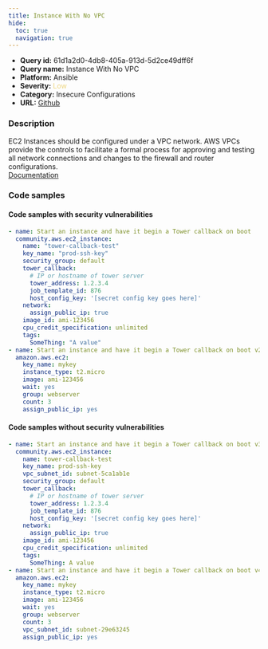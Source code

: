```yaml
---
title: Instance With No VPC
hide:
  toc: true
  navigation: true
---
```


<style>
  .highlight .hll {
    background-color: #ff171742;
  }
  .md-content {
    max-width: 1100px;
    margin: 0 auto;
  }
</style>

-   **Query id:** 61d1a2d0-4db8-405a-913d-5d2ce49dff6f
-   **Query name:** Instance With No VPC
-   **Platform:** Ansible
-   **Severity:** <span style="color:#edd57e">Low</span>
-   **Category:** Insecure Configurations
-   **URL:** [Github](https://github.com/Checkmarx/kics/tree/master/assets/queries/ansible/aws/instance_with_no_vpc)

### Description
EC2 Instances should be configured under a VPC network. AWS VPCs provide the controls to facilitate a formal process for approving and testing all network connections and changes to the firewall and router configurations.<br>
[Documentation](https://docs.ansible.com/ansible/latest/collections/amazon/aws/ec2_module.html)

### Code samples
#### Code samples with security vulnerabilities
```yaml title="Positive test num. 1 - yaml file" hl_lines="2 18"
- name: Start an instance and have it begin a Tower callback on boot
  community.aws.ec2_instance:
    name: "tower-callback-test"
    key_name: "prod-ssh-key"
    security_group: default
    tower_callback:
      # IP or hostname of tower server
      tower_address: 1.2.3.4
      job_template_id: 876
      host_config_key: '[secret config key goes here]'
    network:
      assign_public_ip: true
    image_id: ami-123456
    cpu_credit_specification: unlimited
    tags:
      SomeThing: "A value"
- name: Start an instance and have it begin a Tower callback on boot v2
  amazon.aws.ec2:
    key_name: mykey
    instance_type: t2.micro
    image: ami-123456
    wait: yes
    group: webserver
    count: 3
    assign_public_ip: yes

```


#### Code samples without security vulnerabilities
```yaml title="Negative test num. 1 - yaml file"
- name: Start an instance and have it begin a Tower callback on boot v3
  community.aws.ec2_instance:
    name: tower-callback-test
    key_name: prod-ssh-key
    vpc_subnet_id: subnet-5ca1ab1e
    security_group: default
    tower_callback:
      # IP or hostname of tower server
      tower_address: 1.2.3.4
      job_template_id: 876
      host_config_key: '[secret config key goes here]'
    network:
      assign_public_ip: true
    image_id: ami-123456
    cpu_credit_specification: unlimited
    tags:
      SomeThing: A value
- name: Start an instance and have it begin a Tower callback on boot v4
  amazon.aws.ec2:
    key_name: mykey
    instance_type: t2.micro
    image: ami-123456
    wait: yes
    group: webserver
    count: 3
    vpc_subnet_id: subnet-29e63245
    assign_public_ip: yes

```
